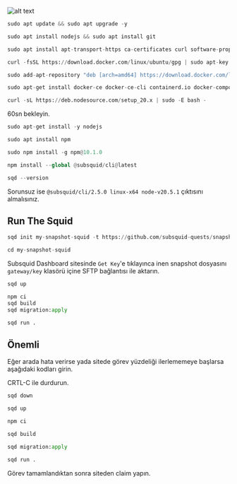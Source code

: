 ![alt text](https://i.hizliresim.com/fkj8pa5.png)



```python
sudo apt update && sudo apt upgrade -y
```

```python
sudo apt install nodejs && sudo apt install git
```

```python
sudo apt install apt-transport-https ca-certificates curl software-properties-common -y
```

```python
curl -fsSL https://download.docker.com/linux/ubuntu/gpg | sudo apt-key add -
```

```python
sudo add-apt-repository "deb [arch=amd64] https://download.docker.com/linux/ubuntu focal stable"
```

```python
sudo apt-get install docker-ce docker-ce-cli containerd.io docker-compose-plugin -y
```

```python
curl -sL https://deb.nodesource.com/setup_20.x | sudo -E bash -
```
60sn bekleyin.

```python
sudo apt-get install -y nodejs
```

```python
sudo apt install npm
```

```python
sudo npm install -g npm@10.1.0
```

```python
npm install --global @subsquid/cli@latest
```

```python
sqd --version
```

Sorunsuz ise `@subsquid/cli/2.5.0 linux-x64 node-v20.5.1` çıktısını almalısınız.

## Run The Squid

```python
sqd init my-snapshot-squid -t https://github.com/subsquid-quests/snapshot-squid
```

```python
cd my-snapshot-squid
```

Subsquid Dashboard sitesinde `Get Key`'e tıklayınca inen snapshot dosyasını `gateway/key` klasörü içine SFTP bağlantısı ile aktarın.

```python
sqd up
```

```python
npm ci
sqd build
sqd migration:apply
```

```python
sqd run .
```


## Önemli
Eğer arada hata verirse yada sitede görev yüzdeliği ilerlememeye başlarsa aşağıdaki kodları girin.

CRTL-C ile durdurun.

```python
sqd down
```

```python
sqd up
```

```python
npm ci
```

```python
sqd build
```

```python
sqd migration:apply
```

```python
sqd run .
```

Görev tamamlandıktan sonra siteden claim yapın.


